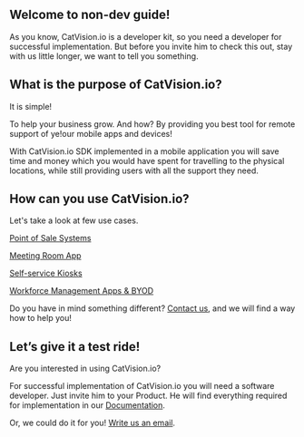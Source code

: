 ## Welcome to non-dev guide!

As you know, CatVision.io is a developer kit, so you need a developer for successful implementation. But before you invite him to check this out, stay with us little longer, we want to tell you something. 

## What is the purpose of CatVision.io?

It is simple!

To help your business grow. And how? By providing you best tool for remote support of ye!our mobile apps and devices!

With CatVision.io SDK implemented in a mobile application you will save time and money which you would have spent for travelling to the physical locations, while still providing users with all the support they need.

## How can you use CatVision.io?

Let's take a look at few use cases.

[Point of Sale Systems](/examples-of-use/point-of-sales-systems.md)

[Meeting Room App](/examples-of-use/meeting-room-applications.md)

[Self-service Kiosks](/examples-of-use/self-service-kiosks.md)

[Workforce Management Apps & BYOD](/examples-of-use/workforce-management-apps-and-byod-support.md)

Do you have in mind something different? [Contact us](mailto:team@catvision.io), and we will find a way how to help you!

## Let’s give it a test ride!

Are you interested in using CatVision.io?

For successful implementation of CatVision.io you will need a software developer. Just invite him to your Product. He will find everything required for implementation in our [Documentation](//README.md).

Or, we could do it for you! [Write us an email](mailto:team@catvision.io).

